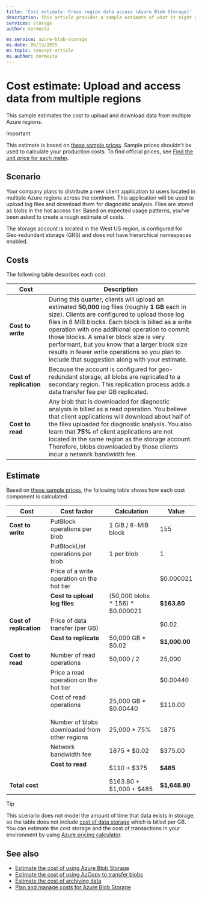 ```yaml
---
title: 'Cost estimate: Cross region data access (Azure Blob Storage)' 
description: This article provides a sample estimate of what it might cost to ingest and access data in Azure Blob Storage from multiple Azure regions. 
services: storage
author: normesta

ms.service: azure-blob-storage
ms.date: 06/13/2025
ms.topic: concept-article
ms.author: normesta
---
```


# Cost estimate: Upload and access data from multiple regions 

This sample estimates the cost to upload and download data from multiple Azure regions.

> [!IMPORTANT]
> This estimate is based on [these sample prices](blob-storage-estimate-costs.md#sample-prices). Sample prices shouldn't be used to calculate your production costs. To find official prices, see [Find the unit price for each meter](../common/storage-plan-manage-costs.md#find-the-unit-price-for-each-meter).

## Scenario

Your company plans to distribute a new client application to users located in multiple Azure regions across the continent. This application will be used to upload log files and download them for diagnostic analysis. Files are stored as blobs in the hot access tier. Based on expected usage patterns, you've been asked to create a rough estimate of costs.

The storage account is located in the West US region, is configured for Geo-redundant storage (GRS) and does not have hierarchical namespaces enabled. 

## Costs

The following table describes each cost.

| Cost | Description |
|----|----|
| **Cost to write** | During this quarter, clients will upload an estimated **50,000** log files (roughly **1 GB** each in size). Clients are configured to upload those log files in 8 MiB blocks. Each block  is billed as a write operation with one additional operation to commit those blocks. A smaller block size is very performant, but you know that a larger block size results in fewer write operations so you plan to include that suggestion along with your estimate. |
| **Cost of replication** | Because the account is configured for geo-redundant storage, all blobs are replicated to a secondary region. This replication process adds a data transfer fee per GB replicated.|
| **Cost to read** | Any blob that is downloaded for diagnostic analysis is billed as a read operation. You believe that client applications will download about half of the files uploaded for diagnostic analysis. You also learn that **75%** of client applications are not located in the same region as the storage account. Therefore, blobs downloaded by those clients incur a network bandwidth fee. |

## Estimate

Based on [these sample prices](blob-storage-estimate-costs.md#sample-prices), the following table shows how each cost component is calculated. 

| Cost                    | Cost factor                                   | Calculation                      | Value         |
|-------------------------|-----------------------------------------------|----------------------------------|---------------|
| **Cost to write**       | PutBlock operations per blob                  | 1 GiB / 8-MiB block              | 155           |
|                         | PutBlockList operations per blob              | 1 per blob                       | 1             |
|                         | Price of a write operation on the hot tier    |                                  | $0.000021     |
|                         | **Cost to upload log files**<br></br>         | (50,000 blobs * 156) * $0.000021 | **$163.80**   |
| **Cost of replication** | Price of data transfer (per GB)               |                                  | $0.02         |
|                         | **Cost to replicate**<br><br>                 | 50,000 GB * $0.02                | **$1,000.00** |
| **Cost to read**        | Number of read operations                     | 50,000 / 2                       | 25,000        |
|                         | Price a read operation on the hot tier        |                                  | $0.00440      |
|                         | Cost of read operations<br></br>              | 25,000 GB * $0.00440             | $110.00       |
|                         | Number of blobs downloaded from other regions | 25,000 * 75%                     | 1875          |
|                         | Network bandwidth fee                         | 1875 * $0.02                     | $375.00       |
|                         | **Cost to read**<br><br>                      | $110 + $375                      | **$485**      |
| **Total cost**          |                                               | $163.80 + $1,000 + $485          | **$1,648.80** |

> [!TIP]
> This scenario does not model the amount of time that data exists in storage, so the table does not include [cost of data storage](blob-storage-estimate-costs.md#the-cost-to-store-data) which is billed per GB. You can estimate the cost storage and the cost of transactions in your environment by using [Azure pricing calculator](https://azure.microsoft.com/pricing/calculator/).

## See also

- [Estimate the cost of using Azure Blob Storage](blob-storage-estimate-costs.md)
- [Estimate the cost of using AzCopy to transfer blobs](azcopy-cost-estimation.md)
- [Estimate the cost of archiving data](archive-cost-estimation.md)
- [Plan and manage costs for Azure Blob Storage](../common/storage-plan-manage-costs.md)
